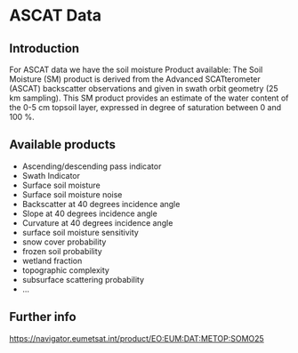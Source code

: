 # ASCAT Data #

## Introduction ## 

For ASCAT data we have the soil moisture Product available: The Soil Moisture (SM) product is derived from the Advanced SCATterometer (ASCAT) backscatter observations and given in swath orbit geometry (25 km sampling). This SM product provides an estimate of the water content of the 0-5 cm topsoil layer, expressed in degree of saturation between 0 and 100 %. 

## Available products ##

- Ascending/descending pass indicator
- Swath Indicator
- Surface soil moisture
- Surface soil moisture noise
- Backscatter at 40 degrees incidence angle
- Slope at 40 degrees incidence angle
- Curvature at 40 degrees incidence angle
- surface soil moisture sensitivity
- snow cover probability
- frozen soil probability
- wetland fraction
- topographic complexity
- subsurface scattering probability
- ...

## Further info ## 

https://navigator.eumetsat.int/product/EO:EUM:DAT:METOP:SOMO25